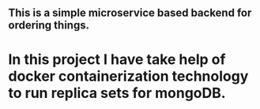 ## This is a simple microservice based backend for ordering things.

# In this project I have take help of docker containerization technology to run replica sets for mongoDB.
